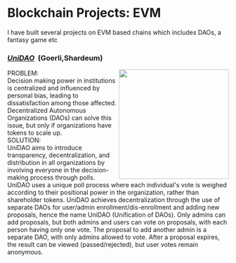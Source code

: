 # Blockchain Projects: EVM
I have built several projects on EVM based chains which includes DAOs, a fantasy game etc

<h3><u><strong><i>UniDAO</i></strong></u> &nbsp;(Goerli,Shardeum)</h3>
<img align="right" height = "250px" src="https://devfolio.co/_next/image?url=https%3A%2F%2Fassets.devfolio.co%2Fhackathons%2Ff34c5aa9e45546cc95deb1d01504598d%2Fprojects%2F70e81e93139e4f4594e7a8671a6fa222%2F78ff1851-666b-44e3-bee7-5ba54cd4d971.png&w=1440&q=75" >
PROBLEM: <br/>
Decision making power in institutions is centralized and influenced by personal bias, leading to dissatisfaction among those affected. Decentralized Autonomous Organizations (DAOs) can solve this issue, but only if organizations have tokens to scale up.
<br/>
SOLUTION: <br/>UniDAO aims to introduce transparency, decentralization, and distribution in all organizations by involving everyone in the decision-making process through polls. UniDAO uses a unique poll process where each individual's vote is weighed according to their positional power in the organization, rather than shareholder tokens. UniDAO achieves decentralization through the use of separate DAOs for user/admin enrollment/dis-enrollment and adding new proposals, hence the name UniDAO (Unification of DAOs). Only admins can add proposals, but both admins and users can vote on proposals, with each person having only one vote. The proposal to add another admin is a separate DAO, with only admins allowed to vote. After a proposal expires, the result can be viewed (passed/rejected), but user votes remain anonymous.

